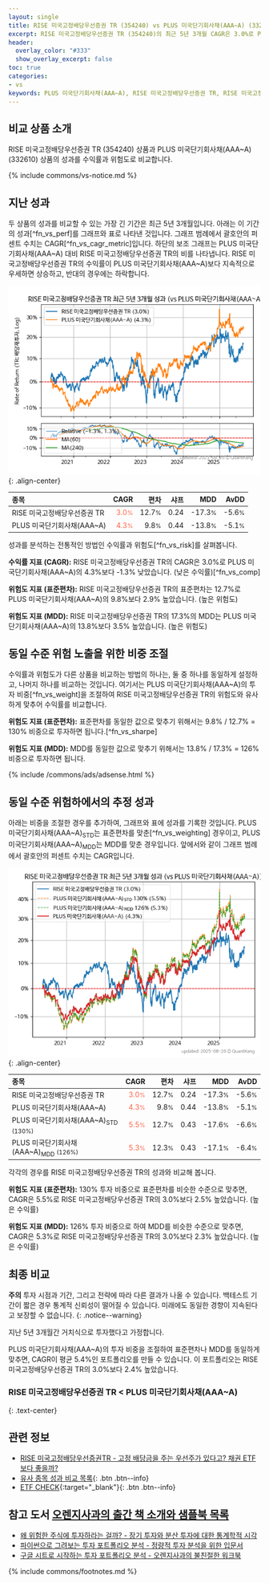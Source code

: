 ```yaml
---
layout: single
title: RISE 미국고정배당우선증권 TR (354240) vs PLUS 미국단기회사채(AAA~A) (332610)
excerpt: RISE 미국고정배당우선증권 TR (354240)의 최근 5년 3개월 CAGR은 3.0%로 PLUS 미국단기회사채(AAA~A) (332610)의 4.3%보다 -1.3% 낮았습니다.
header:
  overlay_color: "#333"
  show_overlay_excerpt: false
toc: true
categories:
- vs
keywords: PLUS 미국단기회사채(AAA~A), RISE 미국고정배당우선증권 TR, RISE 미국고정배당우선증권 TR PLUS 미국단기회사채(AAA~A) 비교, 354240, 332610, 354240 354240 비교
---
```


## 비교 상품 소개


RISE 미국고정배당우선증권 TR (354240) 상품과 PLUS 미국단기회사채(AAA~A) (332610) 상품의 성과를 수익률과 위험도로 비교합니다.





{% include commons/vs-notice.md %}

## 지난 성과

두 상품의 성과를 비교할 수 있는 가장 긴 기간은 최근 5년 3개월입니다. 아래는 이 기간의 성과[^fn_vs_perf]를 그래프와 표로 나타낸 것입니다.
그래프 범례에서 괄호안의 퍼센트 수치는 CAGR[^fn_vs_cagr_metric]입니다.
하단의 보조 그래프는 PLUS 미국단기회사채(AAA~A) 대비 RISE 미국고정배당우선증권 TR의 비를 나타냅니다.
RISE 미국고정배당우선증권 TR의 수익률이 PLUS 미국단기회사채(AAA~A)보다 지속적으로 우세하면 상승하고, 반대의 경우에는 하락합니다.

![RISE 미국고정배당우선증권 TR](/vs/images/354240-vs-332610_dual.png){: .align-center}

| **종목** | **CAGR** | **편차** | **샤프** | **MDD** | **AvDD** |
| :------------ | ------: | -----------: | -------: | ------: | -------: |
| RISE 미국고정배당우선증권 TR | <span style="color: tomato">3.0<small>%</small></span> | 12.7<small>%</small> | 0.24 | -17.3<small>%</small> | -5.6<small>%</small> |
| PLUS 미국단기회사채(AAA~A) | <span style="color: tomato">4.3<small>%</small></span> | 9.8<small>%</small> | 0.44 | -13.8<small>%</small> | -5.1<small>%</small> |

<!-- more -->


성과를 분석하는 전통적인 방법인 수익률과 위험도[^fn_vs_risk]를 살펴봅니다.

**수익률 지표 (CAGR):** RISE 미국고정배당우선증권 TR의 CAGR은 3.0%로 PLUS 미국단기회사채(AAA~A)의 4.3%보다 -1.3% 낮았습니다. (낮은 수익률)[^fn_vs_comp]

**위험도 지표 (표준편차):** RISE 미국고정배당우선증권 TR의 표준편차는 12.7%로 PLUS 미국단기회사채(AAA~A)의 9.8%보다 2.9% 높았습니다. (높은 위험도)

**위험도 지표 (MDD):** RISE 미국고정배당우선증권 TR의 17.3%의 MDD는 PLUS 미국단기회사채(AAA~A)의 13.8%보다 3.5% 높았습니다. (높은 위험도)



## 동일 수준 위험 노출을 위한 비중 조절

수익률과 위험도가 다른 상품을 비교하는 방법의 하나는, 둘 중 하나를 동일하게 설정하고, 나머지 하나를 비교하는 것입니다.
여기서는 PLUS 미국단기회사채(AAA~A)의 투자 비중[^fn_vs_weight]을 조절하여 RISE 미국고정배당우선증권 TR의 위험도와 유사하게 맞추어 수익률를 비교합니다.

**위험도 지표 (표준편차):** 표준편차를 동일한 값으로 맞추기 위해서는 9.8% / 12.7% = 130% 비중으로 투자하면 됩니다.[^fn_vs_sharpe]

**위험도 지표 (MDD):** MDD를 동일한 값으로 맞추기 위해서는 13.8% / 17.3% = 126% 비중으로 투자하면 됩니다.


{% include /commons/ads/adsense.html %}



## 동일 수준 위험하에서의 추정 성과

아래는 비중을 조절한 경우를 추가하여, 그래프와 표에 성과를 기록한 것입니다.
PLUS 미국단기회사채(AAA~A)<sub>STD</sub>는 표준편차를 맞춘[^fn_vs_weighting] 경우이고, PLUS 미국단기회사채(AAA~A)<sub>MDD</sub>는 MDD를 맞춘 경우입니다.
앞에서와 같이 그래프 범례에서 괄호안의 퍼센트 수치는 CAGR입니다.


![RISE 미국고정배당우선증권 TR](/vs/images/354240-vs-332610.png){: .align-center}



| **종목** | **CAGR** | **편차** | **샤프** | **MDD** | **AvDD** |
| :------------ | ------: | -----------: | -------: | ------: | -------: |
| RISE 미국고정배당우선증권 TR | <span style="color: tomato">3.0<small>%</small></span> | 12.7<small>%</small> | 0.24 | -17.3<small>%</small> | -5.6<small>%</small> |
| PLUS 미국단기회사채(AAA~A) | <span style="color: tomato">4.3<small>%</small></span> | 9.8<small>%</small> | 0.44 | -13.8<small>%</small> | -5.1<small>%</small> |
| PLUS 미국단기회사채(AAA~A)<sub>STD</sub> <small>(130%)</small> | <span style="color: tomato">5.5<small>%</small></span> | 12.7<small>%</small> | 0.43 | -17.6<small>%</small> | -6.6<small>%</small> |
| PLUS 미국단기회사채(AAA~A)<sub>MDD</sub> <small>(126%)</small> | <span style="color: tomato">5.3<small>%</small></span> | 12.3<small>%</small> | 0.43 | -17.1<small>%</small> | -6.4<small>%</small> |



각각의 경우를 RISE 미국고정배당우선증권 TR의 성과와 비교해 봅니다.

**위험도 지표 (표준편차):** 130% 투자 비중으로 표준편차를 비슷한 수준으로 맞추면, CAGR은 5.5%로 RISE 미국고정배당우선증권 TR의 3.0%보다 2.5% 높았습니다. (높은 수익률)

**위험도 지표 (MDD):** 126% 투자 비중으로 하여 MDD를 비슷한 수준으로 맞추면, CAGR은 5.3%로 RISE 미국고정배당우선증권 TR의 3.0%보다 2.3% 높았습니다. (높은 수익률)




## 최종 비교

**주의** 투자 시점과 기간, 그리고 전략에 따라 다른 결과가 나올 수 있습니다. 백테스트 기간이 짧은 경우 통계적 신뢰성이 떨어질 수 있습니다. 미래에도 동일한 경향이 지속된다고 보장할 수 없습니다.
{: .notice--warning}

지난 5년 3개월간 거치식으로 투자했다고 가정합니다.

PLUS 미국단기회사채(AAA~A)의 투자 비중을 조절하여 표준편차나 MDD를 동일하게 맞추면, CAGR이 평균 5.4%인 포트폴리오를 만들 수 있습니다.
이 포트폴리오는 RISE 미국고정배당우선증권 TR의 3.0%보다 2.4% 높았습니다.

### RISE 미국고정배당우선증권 TR &lt; PLUS 미국단기회사채(AAA~A)
{: .text-center}


## 관련 정보

- [RISE 미국고정배당우선증권TR - 고정 배당금을 주는 우선주가 있다고? 채권 ETF보다 좋을까?](https://kongdori.tistory.com/303)
- [유사 종목 성과 비교 목록](/vs/){: .btn .btn--info}
- [ETF CHECK](https://www.etfcheck.co.kr/mobile/etpitem/332610/compare?compCode%5B%5D=354240){:target="_blank"}{: .btn .btn--info}


## 참고 도서 [오렌지사과의 출간 책 소개와 샘플북 목록](https://kongdori.tistory.com/691)

- [왜 위험한 주식에 투자하라는 걸까? - 장기 투자와 분산 투자에 대한 통계학적 시각](https://kongdori.tistory.com/421)
- [파이썬으로 그려보는 투자 포트폴리오 분석  - 정량적 투자 분석을 위한 입문서](https://kongdori.tistory.com/643)
- [구글 시트로 시작하는 투자 포트폴리오 분석 - 오렌지사과의 불친절한 워크북](https://kongdori.tistory.com/449)

{% include commons/footnotes.md %}